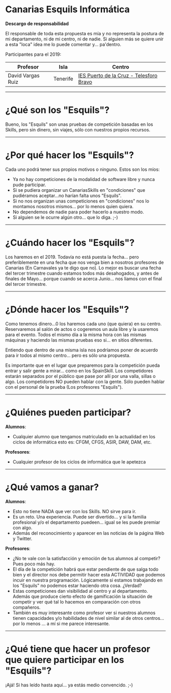 
# Canarias Esquils Informática

**Descargo de responsabilidad**

El responsable de toda esta propuesta es mía y no representa la postura
de mi departamento, ni de mi centro, ni de nadie. Si alguien más se quiere
unir a esta "loca" idea me lo puede comentar y... pa'dentro.

Participantes para el 2019:

| Profesor          | Isla     | Centro                                  |
| ------------------ | -------- | --------------------------- |
| David Vargas Ruiz | Tenerife | [IES Puerto de la Cruz - Telesforo Bravo](www.iespuertodelacruz.es) |

---

# ¿Qué son los "Esquils"?

Bueno, los "Esquils" son unas pruebas de competición basadas en los Skills,
pero sin dinero, sin viajes, sólo con nuestros propios recursos.

---

# ¿Por qué hacer los "Esquils"?

Cada uno podrá tener sus propios motivos o ninguno. Estos son los míos:
* Ya no hay competiciones de la modalidad de software libre y nunca pude participar.
* Si se pudiera organizar un CanariasSkills en "condiciones" que pudiéramos
aceptar...no harían falta unos "Esquils".
* Si no nos organizan unas competiciones en "condiciones" nos lo montamos
nosotros mismos... por lo menos quien quiera.
* No dependemos de nadie para poder hacerlo a nuestro modo.
* Si alguien se le ocurre algún otro... que lo diga. ;-)

---

# ¿Cuándo hacer los "Esquils"?

Los haremos en el 2019. Todavía no está puesta la fecha... pero preferiblemente
en una fecha que nos venga bien a nosotros profesores de Canarias
(En Carnavales ya te digo que no). Lo mejor es buscar una fecha del tercer trimestre cuando estamos todos más desahogados, y antes de finales de Mayo...
porque cuando se acerca Junio... nos liamos con el final del tercer trimestre.

---

# ¿Dónde hacer los "Esquils"?

Como tenemos dinero...0 los haremos cada uno (que quiera) en su centro.
Reservaremos al salón de actos o cogeremos un aula libre y la usaremos
para el evento. Todos el mismo día a la misma hora con las mismas máquinas y haciendo las mismas pruebas eso si... en sitios diferentes.

Entiendo que dentro de una misma isla nos podríamos poner de acuerdo para
ir todos al mismo centro... pero es sólo una propuesta.

Es importante que en el lugar que preparemos para la competición pueda
entrar y salir gente a mirar... como en los SpainSkill. Los competidores
estarán separados por el público que pase por allí por una valla, sillas o algo.
Los competidores NO pueden hablar con la gente. Sólo pueden hablar con
el personal de la prueba (Los profesores "Esquils").

---

# ¿Quiénes pueden participar?

**Alumnos**:
* Cualquier alumno que tengamos matriculado en la actualidad
en los ciclos de informática esto es:
CFGM, CFGS, ASIR, DAW, DAM, etc.

**Profesores**:
* Cualquier profesor de los ciclos de informática que le apetezca

---

# ¿Qué vamos a ganar?

**Alumnos**:
* Esto no tiene NADA que ver con los Skills. NO sirve para ir.
* Es un reto. Una experiencia. Puede ser divertido... y si la familia
profesional y/o el departamento puedeen... igual se les puede premiar
con algo.
* Además del reconocimiento y aparecer en las noticias de la página Web y Twitter.

**Profesores**:
* ¿No te vale con la satisfacción y emoción de tus alumnos al competir?
Pues poco más hay.
* El día de la competición habrá que estar pendiente de que salga todo bien
y el director nos debe permitir hacer esta ACTIVIDAD que podemos incuir en
nuestra programación. Lógicamente si estamos trabajando en los "Esquils"
no podemos estar haciendo otra cosa. ¿Verdad?
* Estas competiciones dan visibilidad al centro y al departamento. Además
que produce cierto efecto de gamificación la situación de competir y ver
qué tal lo hacemos en comparación con otros compañeros.
* También es muy interesante como profesor ver si nuestros alumnos tienen
capacidades y/o habilidades de nivel similar al de otros centros... por lo menos
... a mí si me parece interesante.

---

# ¿Qué tiene que hacer un profesor que quiere participar en los "Esquils"?

¡Ajá! Si has leído hasta aquí... ya estás medio convencido. ;-)
